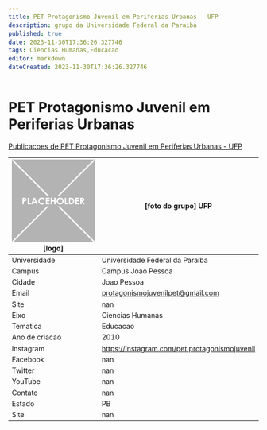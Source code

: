 ```yaml
---
title: PET Protagonismo Juvenil em Periferias Urbanas - UFP
description: grupo da Universidade Federal da Paraiba
published: true
date: 2023-11-30T17:36:26.327746
tags: Ciencias Humanas,Educacao
editor: markdown
dateCreated: 2023-11-30T17:36:26.327746
---
```


# PET Protagonismo Juvenil em Periferias Urbanas

[Publicacoes de PET Protagonismo Juvenil em Periferias Urbanas - UFP](/atividade/144PETProtagonismoJuvenilemPeriferiasUrbanasUFP/feed.md)

| ![placeholder.png](/placeholder.png) [logo] | [foto do grupo] UFP         |
| ------------------------------------------- | ------------------------------------------------- |
| Universidade                                | Universidade Federal da Paraiba      |
| Campus                                      | Campus Joao Pessoa            |
| Cidade                                      | Joao Pessoa             |
| Email                                       | protagonismojuvenilpet@gmail.com             |
| Site                                        | nan              |
| Eixo                                        | Ciencias Humanas              |
| Tematica                                    | Educacao          |
| Ano de criacao                              | 2010        |
| Instagram                                   | https://instagram.com/pet.protagonismojuvenil         |
| Facebook                                    | nan          |
| Twitter                                     | nan           |
| YouTube                                     | nan           |
| Contato                                     | nan         |
| Estado                                      |  PB            |
| Site                                        | nan |
